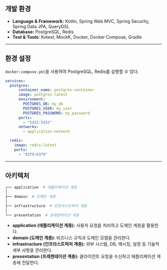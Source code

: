 ## 개발 환경
- **Language & Framework:** Kotlin, Spring Web MVC, Spring Security, Spring Data JPA, QueryDSL
- **Database:** PostgreSQL, Redis
- **Test & Tools:** Kotest, MockK, Docker, Docker Compose, Gradle

---

## 환경 설정
`docker-compose.yml`을 사용하여 PostgreSQL, Redis를 실행할 수 있다.

```yaml
services:
  postgres:
      container_name: postgres-container
      image: postgres:latest
      environment:
        POSTGRES_DB: my_db
        POSTGRES_USER: my_user
        POSTGRES_PASSWORD: my_password
      ports:
        - "5432:5432"
      networks:
        - application-network

  redis:
    image: redis:latest
    ports:
      - "6379:6379"
```

---
## 아키텍처
```sh
┌── application  # 애플리케이션 계층  
│  
├── domain  # 도메인 계층  
│  
├── infrastructure  # 인프라스트럭처 계층  
│  
└── presentation  # 프레젠테이션 계층  
```
- **application (애플리케이션 계층):** 사용자 요청을 처리하고 도메인 계층을 활용한다.
- **domain (도메인 계층):** 비즈니스 규칙과 도메인 모델을 관리한다.
- **infrastructure (인프라스트럭처 계층):** 외부 시스템, DB, 메시징, 설정 등 기술적 세부 사항을 관리한다.
- **presentation (프레젠테이션 계층):** 클라이언트 요청을 수신하고 애플리케이션 계층에 전달한다.
